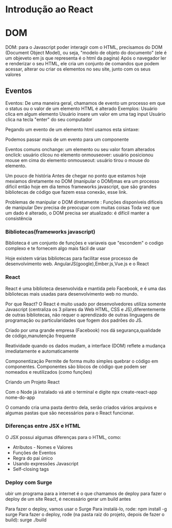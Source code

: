 # Introdução ao React



# DOM
DOM: para o Javascript poder interagir com o HTML, precisamos do DOM (Document Object Model), ou seja, "modelo de objeto do documento" (ele é um objeveto em js que representa é o html da pagina)
Após o navegador ler e renderizar o seu HTML, ele cria um conjunto de comandos que podem acessar, alterar ou criar os elementos no seu site, junto com os seus valores

## Eventos

Eventos: De uma maneira geral, chamamos de evento um 
processo em que o status ou o valor de um elemento 
HTML é alterado
Exemplos:
Usuário clica em algum elemento
Usuário insere um valor em uma tag input
Usuário clica na tecla "enter" do seu computador

Pegando um evento de um elemento html
usamos esta sintaxe:
<elemento evento="nomeDaFuncao()">

Podemos passar mais de um evento para um componente

Eventos comuns
onchange: um elemento ou seu valor foram alterados
onclick: usuário clicou no elemento
onmouseover: usuário posicionou mouse em cima do elemento
onmouseout: usuário tirou o mouse do elemento.

Um pouco de história
Antes de chegar no ponto que estamos hoje mexiamos diretamente no DOM (manipular o DOM)mas era um processo dificil então hoje em dia temos frameworks javascript, que são grandes bibliotecas de código que fazem essa conexão, esse link.

Problemas de manipular o DOM diretamente :
Funções disponíveis difíceis de manipular
Dev precisa de preocupar com muitas coisas
Toda vez que um dado é alterado, o DOM precisa ser atualizado: é difícil manter a consistência


### Bibliotecas(frameworks javascript)
Biblioteca é um conjunto de funções e variaveis que "escondem" o codigo complexo e te fornecem algo mais fácil de usar

Hoje existem várias bibliotecas para facilitar esse 
processo de desenvolvimento web.
AngularJS(google),Ember.js,Vue.js e o React



### React

React é uma biblioteca desenvolvida e mantida pelo Facebook, e é uma das bibliotecas mais usadas para desenvolvimento web no mundo.

Por que React?
O React é muito usado por desenvolvedores
utiliza somente Javascript (centraliza os 3 pilares da Web HTML, CSS e JS),diferentemente de outras bibliotecas, não requer o aprendizado de outras linguagens de programação ou particularidades que fogem dos padrões do JS.

Criado por uma grande empresa (Facebook)
nos dá segurança,qualidade de código,manutenção frequente

Reatividade
quando os dados mudam, a interface (DOM) reflete a mudança imediatamente e automaticamente

Componentização
Permite de forma muito simples quebrar o 
código em componentes. Componentes são blocos de código que podem ser nomeados e reutilizados (como funções)

Criando um Projeto React

Com o Node já instalado vá até o terminal e digite 
npx create-react-app nome-do-app

O comando cria uma pasta dentro dela, serão criados vários arquivos e algumas 
pastas que são necessários para o React funcionar.

### Diferenças entre JSX e HTML
O JSX possui algumas diferenças para o HTML, como:

* Atributos - Nomes e Valores
* Funções de Eventos
* Regra do pai único
* Usando expressões Javascript
* Self-closing tags

### Deploy com Surge

ubir um programa para a internet é o que 
chamamos de deploy para fazer o deploy de um site React, é necessário gerar um build antes

Para fazer o deploy, vamos usar o Surge
Para instalá-lo, rode: npm install -g surge
Para fazer o deploy, rode (na pasta raiz do projeto, depois de fazer o build): surge ./build